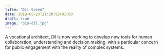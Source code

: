 ```yaml
---
title: "Dil Green"
date: 2019-06-23T21:20:52+01:00
draft: true
image: "bio-dil.jpg"
---
```

A vocational architect, Dil is now working to develop new tools for human collaboration, understanding and decision making, with a particular concern for public engagement with the reality of complex systems.
